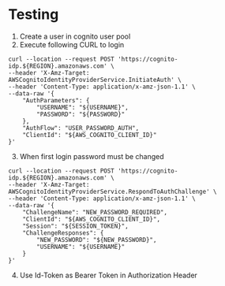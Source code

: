 # Testing

1. Create a user in cognito user pool
2. Execute following CURL to login

````
curl --location --request POST 'https://cognito-idp.${REGION}.amazonaws.com' \
--header 'X-Amz-Target: AWSCognitoIdentityProviderService.InitiateAuth' \
--header 'Content-Type: application/x-amz-json-1.1' \
--data-raw '{
    "AuthParameters": {
        "USERNAME": "${USERNAME}",
        "PASSWORD": "${PASSWORD}"
    },
    "AuthFlow": "USER_PASSWORD_AUTH",
    "ClientId": "${AWS_COGNITO_CLIENT_ID}"
}'
````

3. When first login password must be changed

````
curl --location --request POST 'https://cognito-idp.${REGION}.amazonaws.com' \
--header 'X-Amz-Target: AWSCognitoIdentityProviderService.RespondToAuthChallenge' \
--header 'Content-Type: application/x-amz-json-1.1' \
--data-raw '{
    "ChallengeName": "NEW_PASSWORD_REQUIRED",
    "ClientId": "${AWS_COGNITO_CLIENT_ID}",
    "Session": "${SESSION_TOKEN}",
    "ChallengeResponses": {
        "NEW_PASSWORD": "${NEW_PASSWORD}",
        "USERNAME": "${USERNAME}"
    }
}'
````

4. Use Id-Token as Bearer Token in Authorization Header